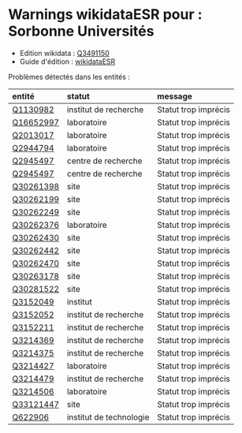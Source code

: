 Warnings wikidataESR pour : Sorbonne Universités
================

- Edition wikidata : [Q3491150](https://www.wikidata.org/wiki/Q3491150)
- Guide d'édition : [wikidataESR](https://github.com/cpesr/wikidataESR/)



Problèmes détectés dans les entités :

|entité                                               |statut                  |message              |
|:----------------------------------------------------|:-----------------------|:--------------------|
|[Q1130982](https://www.wikidata.org/wiki/Q1130982)   |institut de recherche   |Statut trop imprécis |
|[Q16652997](https://www.wikidata.org/wiki/Q16652997) |laboratoire             |Statut trop imprécis |
|[Q2013017](https://www.wikidata.org/wiki/Q2013017)   |laboratoire             |Statut trop imprécis |
|[Q2944794](https://www.wikidata.org/wiki/Q2944794)   |laboratoire             |Statut trop imprécis |
|[Q2945497](https://www.wikidata.org/wiki/Q2945497)   |centre de recherche     |Statut trop imprécis |
|[Q2945497](https://www.wikidata.org/wiki/Q2945497)   |centre de recherche     |Statut trop imprécis |
|[Q30261398](https://www.wikidata.org/wiki/Q30261398) |site                    |Statut trop imprécis |
|[Q30262199](https://www.wikidata.org/wiki/Q30262199) |site                    |Statut trop imprécis |
|[Q30262249](https://www.wikidata.org/wiki/Q30262249) |site                    |Statut trop imprécis |
|[Q30262376](https://www.wikidata.org/wiki/Q30262376) |laboratoire             |Statut trop imprécis |
|[Q30262430](https://www.wikidata.org/wiki/Q30262430) |site                    |Statut trop imprécis |
|[Q30262442](https://www.wikidata.org/wiki/Q30262442) |site                    |Statut trop imprécis |
|[Q30262470](https://www.wikidata.org/wiki/Q30262470) |site                    |Statut trop imprécis |
|[Q30263178](https://www.wikidata.org/wiki/Q30263178) |site                    |Statut trop imprécis |
|[Q30281522](https://www.wikidata.org/wiki/Q30281522) |site                    |Statut trop imprécis |
|[Q3152049](https://www.wikidata.org/wiki/Q3152049)   |institut                |Statut trop imprécis |
|[Q3152052](https://www.wikidata.org/wiki/Q3152052)   |institut de recherche   |Statut trop imprécis |
|[Q3152211](https://www.wikidata.org/wiki/Q3152211)   |institut de recherche   |Statut trop imprécis |
|[Q3214369](https://www.wikidata.org/wiki/Q3214369)   |institut de recherche   |Statut trop imprécis |
|[Q3214375](https://www.wikidata.org/wiki/Q3214375)   |institut de recherche   |Statut trop imprécis |
|[Q3214427](https://www.wikidata.org/wiki/Q3214427)   |laboratoire             |Statut trop imprécis |
|[Q3214479](https://www.wikidata.org/wiki/Q3214479)   |institut de recherche   |Statut trop imprécis |
|[Q3214506](https://www.wikidata.org/wiki/Q3214506)   |laboratoire             |Statut trop imprécis |
|[Q33121447](https://www.wikidata.org/wiki/Q33121447) |site                    |Statut trop imprécis |
|[Q622906](https://www.wikidata.org/wiki/Q622906)     |institut de technologie |Statut trop imprécis |
